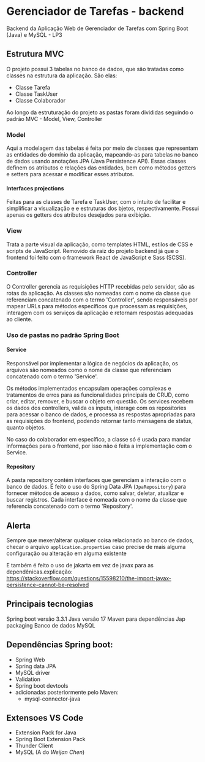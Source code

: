 # Gerenciador de Tarefas - backend
Backend da Aplicação Web de Gerenciador de Tarefas com Spring Boot (Java) e MySQL - LP3 
## Estrutura MVC
O projeto possui 3 tabelas no banco de dados, que são tratadas como classes na estrutura da aplicação. São elas:
 - Classe Tarefa
 - Classe TaskUser 
 - Classe Colaborador

Ao longo da estruturação do projeto as pastas foram divididas seguindo o padrão MVC - Model, View, Controller
### Model 
Aqui a modelagem das tabelas é feita por meio de classes que representam as entidades do domínio da aplicação, mapeando-as para tabelas no banco de dados usando anotações JPA (Java Persistence API). Essas classes definem os atributos e relações das entidades, bem como métodos getters e setters para acessar e modificar esses atributos.

#### Interfaces projections
Feitas para as classes de Tarefa e TaskUser, com o intuito de facilitar e simplificar a visualização e e estruturas dos bjetos, respectivamente. Possui apenas os getters dos atributos desejados para exibição.


### View 
Trata a parte visual da aplicação, como templates HTML, estilos de CSS e scripts de JavaScript. Removido da raiz do projeto backend já que o frontend foi feito com o framework React de JavaScript e Sass (SCSS). 

### Controller
O Controller gerencia as requisições HTTP recebidas pelo servidor, são as rotas da aplicação. As classes são nomeadas com o nome da classe que referenciam concatenado com o termo 'Controller', sendo responsáveis por mapear URLs para métodos específicos que processam as requisições, interagem com os serviços da aplicação e retornam respostas adequadas ao cliente.

### Uso de pastas no padrão Spring Boot
#### Service
Responsável por implementar a lógica de negócios da aplicação, os arquivos são nomeados como o nome da classe que referenciam concatenado com o termo 'Service'.

Os métodos implementados encapsulam operações complexas e tratamentos de erros para as funcionalidades principais de CRUD, como criar, editar, remover, e buscar o objeto em questão. Os services recebem os dados dos controllers, valida os inputs, interage com os repositories para acessar o banco de dados, e processa as respostas apropriadas para as requisições do frontend, podendo retornar tanto mensagens de status, quanto objetos.

No caso do colaborador em específico, a classe só é usada para mandar informações para o frontend, por isso não é feita a implementação com o Service.


#### Repository
A pasta repository contém interfaces que gerenciam a interação com o banco de dados. É feito o uso do Spring Data JPA (`JpaRepository`) para fornecer métodos de acesso a dados, como salvar, deletar, atualizar e buscar registros. Cada interface é nomeada com o nome da classe que referencia concatenado com o termo 'Repository'.

## Alerta
Sempre que mexer/alterar qualquer coisa relacionado ao banco de dados, checar o arquivo `application.properties` caso precise de mais alguma configuração ou alteração em alguma existente

E também é feito o uso de jakarta em vez de javax para as dependênicas.explicação: https://stackoverflow.com/questions/15598210/the-import-javax-persistence-cannot-be-resolved

## Principais tecnologias
Spring boot versão 3.3.1
Java versão 17
Maven para dependências
Jap packaging
Banco de dados MySQL

## Dependências Spring boot:
- Spring Web
- Spring data JPA
- MySQL driver
- Validation
- Spring boot devtools
- adicionadas posteriormente pelo Maven:
	- mysql-connector-java

## Extensoes VS Code
- Extension Pack for Java
- Spring Boot Extension Pack
- Thunder Client
- MySQL (A do _Weijan Chen_)
